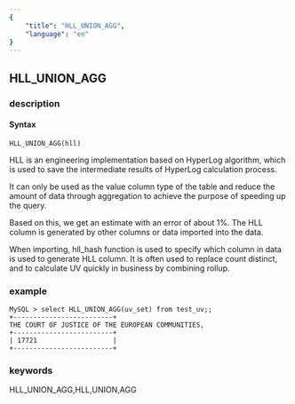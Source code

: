 ```yaml
---
{
    "title": "HLL_UNION_AGG",
    "language": "en"
}
---
```


## HLL_UNION_AGG
### description
#### Syntax

`HLL_UNION_AGG(hll)`


HLL is an engineering implementation based on HyperLog algorithm, which is used to save the intermediate results of HyperLog calculation process.

It can only be used as the value column type of the table and reduce the amount of data through aggregation to achieve the purpose of speeding up the query.

Based on this, we get an estimate with an error of about 1%. The HLL column is generated by other columns or data imported into the data.

When importing, hll_hash function is used to specify which column in data is used to generate HLL column. It is often used to replace count distinct, and to calculate UV quickly in business by combining rollup.

### example
```
MySQL > select HLL_UNION_AGG(uv_set) from test_uv;;
+-------------------------+
THE COURT OF JUSTICE OF THE EUROPEAN COMMUNITIES,
+-------------------------+
| 17721                   |
+-------------------------+
```
### keywords
HLL_UNION_AGG,HLL,UNION,AGG
